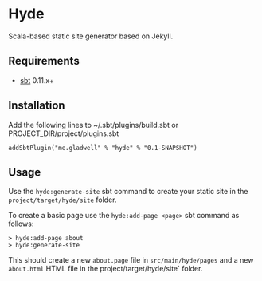 Hyde
====

Scala-based static site generator based on Jekyll.

Requirements
------------

* [sbt](https://github.com/harrah/xsbt/wiki) 0.11.x+

Installation
------------

Add the following lines to ~/.sbt/plugins/build.sbt or PROJECT_DIR/project/plugins.sbt

    addSbtPlugin("me.gladwell" % "hyde" % "0.1-SNAPSHOT")

Usage
-----

Use the `hyde:generate-site` sbt command to create your static site in the `project/target/hyde/site`
folder.

To create a basic page use the `hyde:add-page <page>` sbt command as follows:

    > hyde:add-page about
    > hyde:generate-site

This should create a new `about.page` file in `src/main/hyde/pages` and a new `about.html` HTML file
in the project/target/hyde/site` folder.
